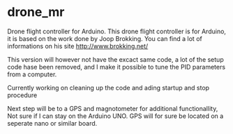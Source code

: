# drone_mr
Drone flight controller for Arduino. 
This drone flight controller is for Arduino, it is based on the work done by Joop Brokking. You can find a lot of informations on his site
http://www.brokking.net/

This version will however not have the excact same code, a lot of the setup code hase been removed, and I make it possible to tune the PID parameters from a computer.

Currently working on cleaning up the code and ading startup and stop procedure

Next step will be to a GPS and magnotometer for additional functionallity, Not sure if I can stay on the Arduino UNO. GPS will for sure be located on a seperate nano or similar board.
